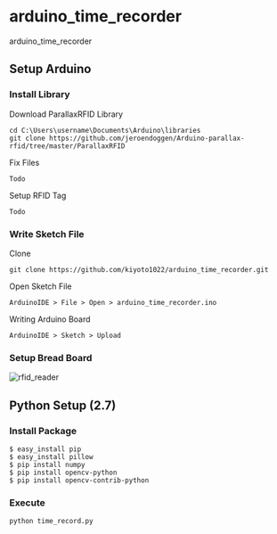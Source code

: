 # arduino_time_recorder
arduino_time_recorder

## Setup Arduino

### Install Library

Download ParallaxRFID Library
```
cd C:\Users\username\Documents\Arduino\libraries
git clone https://github.com/jeroendoggen/Arduino-parallax-rfid/tree/master/ParallaxRFID
```

Fix Files
```
Todo
```

Setup RFID Tag
```
Todo
```

### Write Sketch File
Clone
```
git clone https://github.com/kiyoto1022/arduino_time_recorder.git
```

Open Sketch File
```
ArduinoIDE > File > Open > arduino_time_recorder.ino
```

Writing Arduino Board
```
ArduinoIDE > Sketch > Upload
```

### Setup Bread Board

![rfid_reader](https://user-images.githubusercontent.com/16317266/43329883-9d00e5fe-91fc-11e8-8efe-61dcde600e63.png)

## Python Setup (2.7)

### Install Package
```
$ easy_install pip
$ easy_install pillow
$ pip install numpy
$ pip install opencv-python
$ pip install opencv-contrib-python
```

### Execute
```
python time_record.py
```

